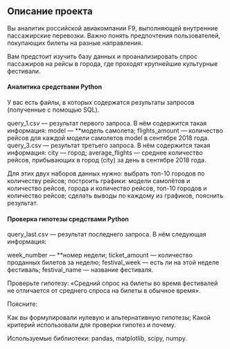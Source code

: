 ## Описание проекта

Вы аналитик российской авиакомпании F9, выполняющей внутренние пассажирские перевозки. Важно понять предпочтения пользователей, покупающих билеты на разные направления.

Вам предстоит изучить базу данных и проанализировать спрос пассажиров на рейсы в города, где проходят крупнейшие культурные фестивали.

#### Аналитика средствами Python

У вас есть файлы, в которых содержатся результаты запросов (полученные с помощью SQL).

query_1.csv — результат первого запроса. В нём содержится такая информация:
model — **модель самолета;
flights_amount — количество рейсов для каждой модели самолетов model в сентябре 2018 года.
query_3.csv — результат третьего запроса. В нём содержится такая информация:
city — город;
average_flights — среднее количество рейсов, прибывающих в город (city) за день в сентябре 2018 года.

Для этих двух наборов данных нужно:
выбрать топ-10 городов по количеству рейсов;
построить графики: модели самолётов и количество рейсов, города и количество рейсов, топ-10 городов и количество рейсов;
сделать выводы по каждому из графиков, пояснить результат.

#### Проверка гипотезы средствами Python

query_last.csv — результат последнего запроса. В нём следующая информация:

week_number — **номер недели;
ticket_amount — количество проданных билетов за неделю;
festival_week — есть ли на этой неделе фестиваль;
festival_name — название фестиваля.

Проверьте гипотезу: «Средний спрос на билеты во время фестивалей не отличается от среднего спроса на билеты в обычное время».

Поясните:

Как вы формулировали нулевую и альтернативную гипотезы;
Какой критерий использовали для проверки гипотез и почему.

Используемые библиотеки: pandas, matplotlib, scipy, numpy.

